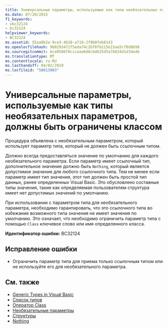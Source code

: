 ```yaml
---
title: Универсальные параметры, используемые как типы необязательных параметров, должны быть ограничены классом
ms.date: 07/20/2015
f1_keywords:
- vbc32124
- bc32124
helpviewer_keywords:
- BC32124
ms.assetid: 55aa8b2a-9ce3-4620-a710-2f9b0feb6143
ms.openlocfilehash: 9b0293472f5eda74c2bf8fb215e15ae5cf8d8b98
ms.sourcegitcommit: bce0586f0cccaae6d6cbd625d5a7b824d1d3de4b
ms.translationtype: MT
ms.contentlocale: ru-RU
ms.lasthandoff: 04/02/2019
ms.locfileid: "58813903"
---
```

# <a name="generic-parameters-used-as-optional-parameter-types-must-be-class-constrained"></a>Универсальные параметры, используемые как типы необязательных параметров, должны быть ограничены классом
Процедура объявлена с необязательным параметром, который использует параметр типа, который не должен быть ссылочным типом.  
  
 Должно всегда предоставляться значение по умолчанию для каждого необязательного параметра. Если параметр имеет ссылочный тип, дополнительное значение должно быть `Nothing`, который является допустимое значение для любого ссылочного типа. Тем не менее если параметр имеет тип значения, этот тип должен быть простой тип данных, ранее определенных Visual Basic. Это обусловлено составные типы значения, такие как определяемая пользователем структура имеет нет допустимых значений по умолчанию.  
  
 При использовании с параметром типа для необязательного параметра, необходимо гарантировать, что это ссылочного типа во избежание возможного типа значения не имеет значения по умолчанию. Это означает, что необходимо ограничить параметр типа с помощью `Class` ключевое слово или имя определенного класса.  
  
 **Идентификатор ошибки:** BC32124  
  
## <a name="to-correct-this-error"></a>Исправление ошибки  
  
-   Ограничить параметр типа для приема только ссылочным типом или не используйте его для необязательного параметра.  
  
## <a name="see-also"></a>См. также

- [Generic Types in Visual Basic](../../../visual-basic/programming-guide/language-features/data-types/generic-types.md)
- [Список типов](../../../visual-basic/language-reference/statements/type-list.md)
- [Оператор Class](../../../visual-basic/language-reference/statements/class-statement.md)
- [Необязательные параметры](../../../visual-basic/programming-guide/language-features/procedures/optional-parameters.md)
- [Структуры](../../../visual-basic/programming-guide/language-features/data-types/structures.md)
- [Nothing](../../../visual-basic/language-reference/nothing.md)
